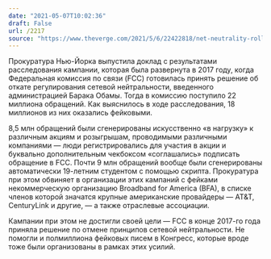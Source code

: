 ```yaml
---
date: "2021-05-07T10:02:36"
draft: False
url: /2217
source: "https://www.theverge.com/2021/5/6/22422818/net-neutrality-rollback-ajit-pai-telecom-broadband-new-york-attorney-general"
---
```


Прокуратура Нью-Йорка выпустила доклад с результатами расследования кампании, которая была развернута в 2017 году, когда Федеральная комиссия по связи (FCC) готовилась принять решение об откате регулирования сетевой нейтральности, введенного администрацией Барака Обамы. Тогда в комиссию поступило 22 миллиона обращений. Как выяснилось в ходе расследования, 18 миллионов из них оказались фейковыми. 

8,5 млн обращений были сгенерированы искусственно «в нагрузку» к различным акциям и розыгрышам, проводимыми различными компаниями — люди регистрировались для участия в акции и буквально дополнительным чекбоксом «соглашались» подписать обращение в FCC. Почти 9 млн обращений вообще были сгенерированы автоматически 19-летним студентом с помощью скрипта. Прокуратура при этом обвиняет в организации этих кампаний с фейками некоммерческую организацию Broadband for America (BFA), в списке членов которой значатся крупные американские провайдеры — AT&T, CenturyLink и другие, — а также отраслевые ассоциации.

Кампании при этом не достигли своей цели — FCC в конце 2017-го года приняла решение по отмене принципов сетевой нейтральности. Не помогли и полмиллиона фейковых писем в Конгресс, которые вроде тоже были организованы в рамках этих усилий.
